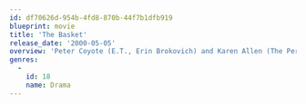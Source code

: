 ```yaml
---
id: df70626d-954b-4fd8-870b-44f7b1dfb919
blueprint: movie
title: 'The Basket'
release_date: '2000-05-05'
overview: 'Peter Coyote (E.T., Erin Brokovich) and Karen Allen (The Perfect Storm) star in this touching family drama about the unifying power of basketball in a community torn apart by war. Both a riveting sports film and a tale of triumph over adversity, The Basket is "a hoop dream movie with a whole lot of heart" (Dallas Morning News)! In 1918, when the wheat-farming townspeople of Waterville, Washington, welcome home their first wounded son from WWI, they''restruck by the harsh reality of war. And just as bigotry and hatred toward two German orphans dividethe close-knit community, a new schoolteacher, Martin (Coyote), rolls into town with some strange ideas and an even stranger leather ball. Through the brand-new game called basketball, Martin strivesto bring harmony to the town...before it tears itself apart!'
genres:
  -
    id: 18
    name: Drama
---
```

